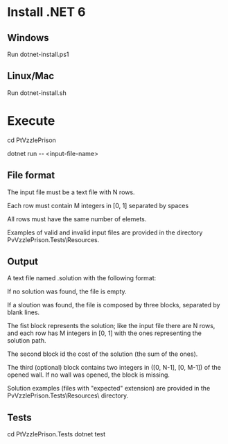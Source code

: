# Install .NET 6

## Windows
Run dotnet-install.ps1

## Linux/Mac
Run dotnet-install.sh

# Execute
cd PtVzzlePrison

dotnet run -- \<input-file-name\>

## File format
The input file must be a text file with N rows.

Each row must contain M integers in [0, 1] separated by spaces

All rows must have the same number of elemets.

Examples of valid and invalid input files are provided in the
directory PvVzzlePrison.Tests\Resources\.

## Output
A text file named <input-file-name-without-extension>.solution with the following format:

If no solution was found, the file is empty.

If a sloution was found, the file is composed by three blocks, separated by blank lines.

The fist block represents the solution; like the input file there are N rows, and each
row has M integers in [0, 1] with the ones representing the solution path.

The second block id the cost of the solution (the sum of the ones).

The third (optional) block contains two integers in ([0, N-1], [0, M-1]) of the opened wall.
If no wall was opened, the block is missing.

Solution examples (files with "expected" extension) are provided in the PvVzzlePrison.Tests\Resources\ directory.

## Tests
cd PtVzzlePrison.Tests
dotnet test
